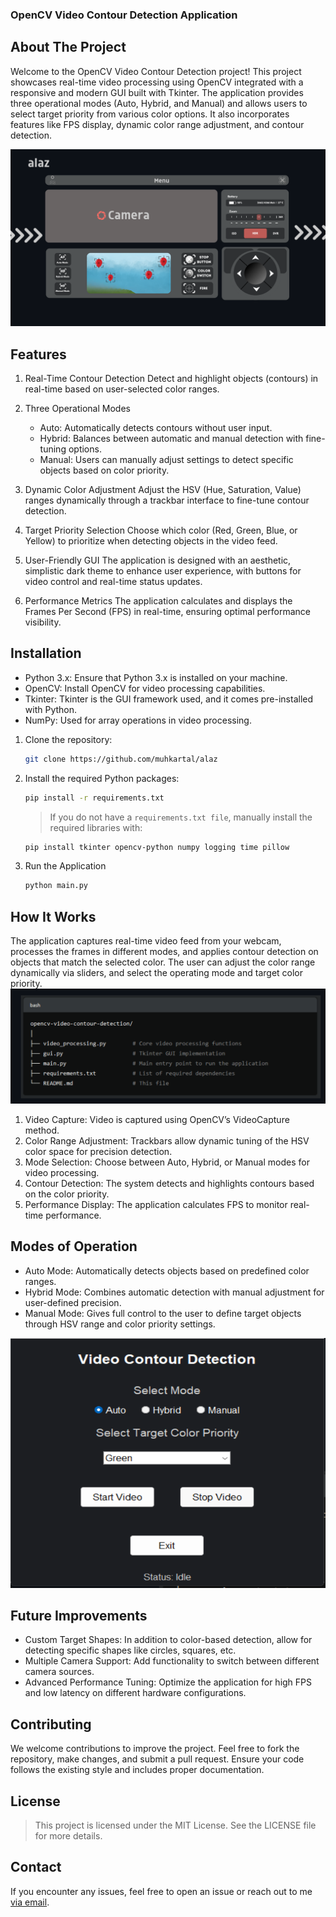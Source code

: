### OpenCV Video Contour Detection Application

## About The Project

Welcome to the OpenCV Video Contour Detection project! This project showcases real-time video processing using OpenCV integrated with a responsive and modern GUI built with Tkinter. The application provides three operational modes (Auto, Hybrid, and Manual) and allows users to select target priority from various color options. It also incorporates features like FPS display, dynamic color range adjustment, and contour detection.

![alt text](images/mockup.png)

## Features

1. Real-Time Contour Detection
   Detect and highlight objects (contours) in real-time based on user-selected color ranges.

2. Three Operational Modes

   - Auto: Automatically detects contours without user input.
   - Hybrid: Balances between automatic and manual detection with fine-tuning options.
   - Manual: Users can manually adjust settings to detect specific objects based on color priority.

3. Dynamic Color Adjustment
   Adjust the HSV (Hue, Saturation, Value) ranges dynamically through a trackbar interface to fine-tune contour detection.

4. Target Priority Selection
   Choose which color (Red, Green, Blue, or Yellow) to prioritize when detecting objects in the video feed.

5. User-Friendly GUI
   The application is designed with an aesthetic, simplistic dark theme to enhance user experience, with buttons for video control and real-time status updates.

6. Performance Metrics
   The application calculates and displays the Frames Per Second (FPS) in real-time, ensuring optimal performance visibility.

## Installation

- Python 3.x: Ensure that Python 3.x is installed on your machine.
- OpenCV: Install OpenCV for video processing capabilities.
- Tkinter: Tkinter is the GUI framework used, and it comes pre-installed with Python.
- NumPy: Used for array operations in video processing.

1. Clone the repository:
   ```sh
   git clone https://github.com/muhkartal/alaz
   ```
2. Install the required Python packages:

   ```sh
   pip install -r requirements.txt
   ```

   > If you do not have a `requirements.txt file`, manually install the required libraries with:

   ```sh
   pip install tkinter opencv-python numpy logging time pillow
   ```

3. Run the Application
   ```sh
   python main.py
   ```

## How It Works

The application captures real-time video feed from your webcam, processes the frames in different modes, and applies contour detection on objects that match the selected color. The user can adjust the color range dynamically via sliders, and select the operating mode and target color priority.
<img src="images/image.png" alt="alt text" width="600" />

1.  Video Capture: Video is captured using OpenCV’s VideoCapture method.
2.  Color Range Adjustment: Trackbars allow dynamic tuning of the HSV color space for precision detection.
3.  Mode Selection: Choose between Auto, Hybrid, or Manual modes for video processing.
4.  Contour Detection: The system detects and highlights contours based on the color priority.
5.  Performance Display: The application calculates FPS to monitor real-time performance.

## Modes of Operation

- Auto Mode: Automatically detects objects based on predefined color ranges.
- Hybrid Mode: Combines automatic detection with manual adjustment for user-defined precision.
- Manual Mode: Gives full control to the user to define target objects through HSV range and color priority settings.

<img src="images/mode.png" alt="alt text" width="600" height="400"/>

## Future Improvements

- Custom Target Shapes: In addition to color-based detection, allow for detecting specific shapes like circles, squares, etc.
- Multiple Camera Support: Add functionality to switch between different camera sources.
- Advanced Performance Tuning: Optimize the application for high FPS and low latency on different hardware configurations.

## Contributing

We welcome contributions to improve the project. Feel free to fork the repository, make changes, and submit a pull request. Ensure your code follows the existing style and includes proper documentation.

## License

> This project is licensed under the MIT License. See the LICENSE file for more details.

## Contact

If you encounter any issues, feel free to open an issue or reach out to me [via email](kartal.dev).
